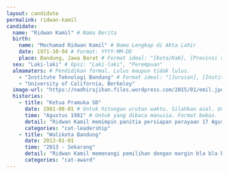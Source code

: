 ```yaml
---
layout: candidate
permalink: ridwan-kamil
candidate:
  name: "Ridwan Kamil" # Nama Berita
  birth:
    name: "Mochamad Ridwan Kamil" # Nama Lengkap di Akta Lahir
    date: 1971-10-94 # Format: YYYY-MM-DD
    place: Bandung, Jawa Barat # Format ideal: "[Kota/Kab], [Provinsi saat ini], [Negara kalau bukan Indonesia]"
  sex: "Laki-laki" # Opsi: "Laki-laki", "Perempuan"
  almamaters: # Pendidikan formal. Lulus maupun tidak lulus.
    - "Institute Teknologi Bandung" # Format ideal: "[Jurusan], [Institusi] ([Tahun Masuk]-[Tahun Lulus/DO])<sup><a href='rapat/[url.html]#[perubahaan-ke]>[nama sumber]</a></sup>"
    - "University of California, Berkeley" 
  image-url: "https://nadhirajihan.files.wordpress.com/2015/01/emil.jpeg" # Format "asset/images/candidate/[permalink][ekstensi-file-gambar]"
  histories:
    - title: "Ketua Pramuka SD"
      date: 1981-08-01 # Untuk hitungan urutan waktu. Silahkan asal. Untuk rentang, ambil waktu mulai, bukan selesai. Format: YYYY-MM-DD 
      time: "Agustus 1981" # Untuk yang dibaca manusia. Format bebas. 
      detail: "Ridwan Kamil memimpin panitia persiapan perayaan 17 Agustus di SD. Seluruh panitia adalah anak-anak SD.<sup><a href='/rapat/2017-10-21-FIBUI.html#1210'>Majalan Tempo</a></sup>" # Format bebas. Sumber wajib. Format sumber: <sup><a href='rapat/[url.html]#[perubahaan-ke]>[nama sumber]</a></sup>'  
      categories: "cat-leadership"
    - title: "Walikota Bandung"
      date: 2013-01-01
      time: "2013 - Sekarang"
      detail: "Ridwan Kamil memenangi pemilihan dengan margin bla bla bla.<sup><a href='/rapat/2017-10-21-FIBUI.html#0005'>Jabarprov.go.id</a></sup>"
      categories: "cat-award"
---
```

